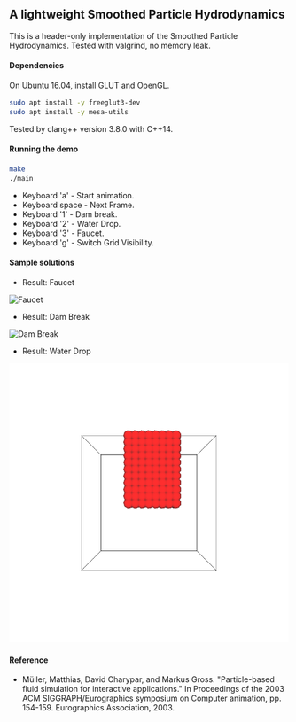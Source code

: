 ## A lightweight Smoothed Particle Hydrodynamics

This is a header-only implementation of the Smoothed Particle Hydrodynamics.
Tested with valgrind, no memory leak.

#### Dependencies
On Ubuntu 16.04, install GLUT and OpenGL.
```bash
sudo apt install -y freeglut3-dev
sudo apt install -y mesa-utils
```

Tested by clang++ version 3.8.0 with C++14.

#### Running the demo

```bash
make 
./main
```

* Keyboard 'a' - Start animation.
* Keyboard space - Next Frame.
* Keyboard '1' - Dam break.
* Keyboard '2' - Water Drop.
* Keyboard '3' - Faucet.
* Keyboard 'g' - Switch Grid Visibility.

#### Sample solutions

* Result: Faucet 

![Faucet](sample_sols/faucet.gif)

* Result: Dam Break 

![Dam Break](sample_sols/dam_break.gif)

* Result: Water Drop 

![Water Drop](sample_sols/water_drop.gif)


#### Reference 

* Müller, Matthias, David Charypar, and Markus Gross. "Particle-based fluid simulation for interactive applications." In Proceedings of the 2003 ACM SIGGRAPH/Eurographics symposium on Computer animation, pp. 154-159. Eurographics Association, 2003.
